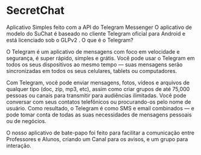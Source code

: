 # SecretChat
Aplicativo Simples feito com a API do Telegram Messenger
O aplicativo de modelo do SuChat é baseado no cliente Telegram oficial para Android e está licenciado sob o GLPv2 . 
 O que é o Telegram?

O Telegram é um aplicativo de mensagens com foco em velocidade e segurança, é super rápido, simples e grátis. Você pode usar o Telegram em todos os seus dispositivos ao mesmo tempo — suas mensagens serão sincronizadas em todos os seus celulares, tablets ou computadores.

Com Telegram, você pode enviar mensagens, fotos, vídeos e arquivos de qualquer tipo (doc, zip, mp3, etc), assim como criar grupos de até 75,000 pessoas ou canais para transmitir para audiências ilimitadas. Você pode conversar com seus contatos telefônicos ou procurando-os pelo nome de usuário. Como resultado, o Telegram é como SMS e email combinados — e pode tomar conta de todas as suas necessidades de mensagens pessoais ou de negócios.



O nosso aplicativo de bate-papo foi feito para facilitar a comunicação entre Professores e Alunos, criando um Canal para os avisos, e um grupo para interação.

